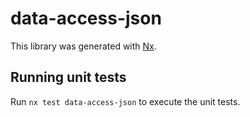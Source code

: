 # data-access-json

This library was generated with [Nx](https://nx.dev).

## Running unit tests

Run `nx test data-access-json` to execute the unit tests.
